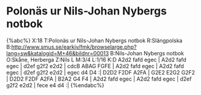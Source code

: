 # Polonäs ur Nils-Johan Nybergs notbok

{%abc%}
X:18
T:Polonäs ur Nils-Johan Nybergs notbok
R:Slängpolska
B:http://www.smus.se/earkiv/fmk/browselarge.php?lang=sw&katalogid=M+46&bildnr=00013
B:Nils-Johan Nybergs notbok
O:Skåne, Herberga
Z:Nils L
M:3/4
L:1/16
K:D
A2d2 fafd egec | A2d2 fafd egec | d2ef g2f2 e2d2 | cdcB ABAG FGFE |
A2d2 fafd egec | A2d2 fafd egec | d2ef g2f2 e2d2 | egec d4 D4 :|
D2D2 F2DF A2FA | G2E2 E2G2 G2F2 | D2D2 F2DF A2FA | B2A2 G4 F4 |
A2d2 fafd egec | A2d2 fafd egec | d2ef g2f2 e2d2 | fece e4 d4 :|
{%endabc%}
